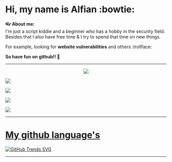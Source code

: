 # Hi, my name is Alfian :bowtie:
__👓 About me:__  
I'm just a script kiddie and a beginner who has a hobby in the security field. Besides that I also have free time & I try to spend that time on new things.

For example, looking for __website vulnerabilities__ and others :trollface:

__So have fun on github!! 🦦__
<br />

___

<p align="center">
<a href="https://github.com/xjusthaxor/email_verifier"><img align="center" src="https://github-readme-stats.vercel.app/api/pin/?username=xjusthaxor&repo=email_verifier&theme=chartreuse-dark">

<a href="https://github.com/xjusthaxor/collection-webshells"><img align="center" src="https://github-readme-stats.vercel.app/api/pin/?username=xjusthaxor&repo=collection-webshells&theme=chartreuse-dark">

<a href="https://github.com/xjusthaxor/command-injection-payload"><img align="center" src="https://github-readme-stats.vercel.app/api/pin/?username=xjusthaxor&repo=command-injection-payload&theme=chartreuse-dark">

<a href="https://github.com/xjusthaxor/xss-payload-list"><img align="center" src="https://github-readme-stats.vercel.app/api/pin/?username=xjusthaxor&repo=xss-payload-list&theme=chartreuse-dark">

<a href="https://github.com/xjusthaxor/blogger-theme"><img align="center" src="https://github-readme-stats.vercel.app/api/pin/?username=xjusthaxor&repo=blogger-theme&theme=chartreuse-dark">

</p>

___

# My github language's
[![GitHub Trends SVG](https://api.githubtrends.io/user/svg/xjusthaxor/langs?time_range=one_month&theme=bright_lights)](https://githubtrends.io)

___

